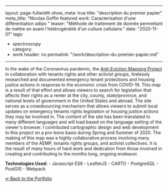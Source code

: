 
---
layout: page-fullwidth
show_meta: true
title: "description du premier papier"
meta_title: "Nicolas Goffin featured work: Caracterisation d'une différentiation adipo "
teaser: "Méthode de traitement de donnée permettant de mettre en avant l'hétérogénéité d'un culture cellulaire."
date: "2020-11-01"
tags:
  - spectroscopy  
category:
  - work
header: no
permalink: "/work/description-du-premier-papier.md"
---

In the wake of the Coronavirus pandemic, the <a href="https://antievictionmap.com/" target="_blank" rel="noopener">Anti-Eviction Mapping Project</a> in collaboration with tenants rights and other activist groups, tirelessly researched and documented emergency tenant protections and housing justice actions in response to the economic crisis from COVID-19. This map is a result of that effort and allows viewers to search for legislation that affects their rights as a renter at the city, county, state/province, and national levels of government in the United States and abroad. The site serves as a crowdsourcing mechanism that allows viewers to submit local updates on emergency tenants rights legislation or housing justice actions they may be involved in. The content of the site has been translated to many different languages and will load based on the language setting of the viewer's browser. I contributed cartographic design and web development to this project on a pro-bono basis during Spring and Summer of 2020. The making of this map was a highly collaborative process involving many members of the AEMP, tenants rights groups, and activist collectives. It is the result of many hours of hard work and dedication from those involved in creating and contributing to the months long, ongoing endeavor.

<strong>Technologies Used:</strong>  - Javascript ES6  - LeafletJS  - CARTO  - PostgreSQL  - PostGIS  - Webpack 


[<span class="back-arrow">&#8619;</span> Back to the Portfolio](/work/)
